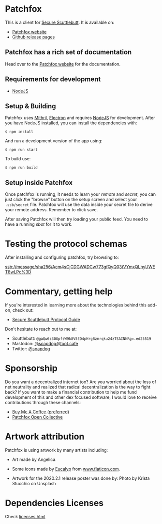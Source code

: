 # Patchfox
This is a client for [Secure Scuttlebutt](http://scuttlebutt.nz). It is available on:

* [Patchfox website](https://patchfox.org)
* [Github release pages](https://github.com/soapdog/patchfox/releases)

## Patchfox has a rich set of documentation

Head over to the [Patchfox website](https://patchfox.org) for the documentation. 

## Requirements for development

* [NodeJS](https://nodejs.org)

## Setup & Building

Patchfox uses [Mithril](https://mithril.js.org), [Electron](https://electronjs.org) and requires [NodeJS](https://nodejs.org) for development. After you have NodeJS installed, you can install the dependencies with:

```
$ npm install
```

And run a development version of the app using:

```
$ npm run start
```

To build use:

```
$ npm run build
```


## Setup inside Patchfox

Once patchfox is running, it needs to learn your _remote_ and _secret_, you can just click the "browse" button on the setup screen and select your `.ssb/secret` file. Patchfox will use the data inside your secret file to derive your remote address. Remember to click save. 

After saving Patchfox will then try loading your public feed. You need to have a running _sbot_ for it to work.

# Testing the protocol schemas

After installing and configuring patchfox, try browsing to:

[ssb://message/sha256/Acm4sCjCDGWADCw773gfQyQ03tVYmxQLhyUWET8wLPc%3D](ssb://message/sha256/Acm4sCjCDGWADCw773gfQyQ03tVYmxQLhyUWET8wLPc%3D)

# Commentary, getting help

If you're interested in learning more about the technologies behind this add-on, check out:

* [Secure Scuttlebutt Protocol Guide](https://ssbc.github.io/scuttlebutt-protocol-guide/)

Don't hesitate to reach out to me at:

* Scuttlebutt: `@gaQw6z30GpfsW9k8V5ED4pHrg8zmrqku24zTSAINhRg=.ed25519`
* Mastodon: [@soapdog@toot.cafe](https://toot.cafe/@soapdog)
* Twitter: [@soapdog](http://twitter.com/soapdog/)

# Sponsorship

Do you want a decentralized internet too? Are you worried about the loss of net neutrality and realized that radical decentralization is the way to fight back? If you want to make a financial contribution to help me fund development of this and other dex focused software, I would love to receive contributions through these channels:

* [Buy Me A Coffee (preferred)](https://ko-fi.com/andreshouldbewriting)
* [Patchfox Open Collective](https://opencollective.com/patchfox)

# Artwork attribution

Patchfox is using artwork by many artists including:

* Art made by Angelica. 

* Some icons made by <a href="https://www.flaticon.com/authors/eucalyp" title="Eucalyp">Eucalyp</a> from <a href="https://www.flaticon.com/" title="Flaticon">www.flaticon.com</a>.

* Artwork for the 2020.2.1 release poster was done by: Photo by Krista Stucchio on Unsplash

# Dependencies Licenses

Check [licenses.html](licenses.html)
